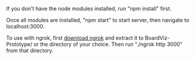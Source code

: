 If you don't have the node modules installed, run "npm install" first.

Once all modules are installed, "npm start" to start server, then navigate to localhost:3000.

To use with ngrok, first [download ngrok](https://ngrok.com/download) and extract it to BoardViz-Prototype/ or the directory of your choice. Then run "./ngrok http 3000" from that directory.

